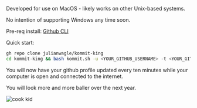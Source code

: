 Developed for use on MacOS - likely works on other Unix-based systems.

No intention of supporting Windows any time soon.

Pre-req install:
[Github CLI](https://cli.github.com/)

Quick start:

```bash
gh repo clone julianwagle/kommit-king
cd kommit-king && bash kommit.sh -u <YOUR_GITHUB_USERNAME> -t <YOUR_GITHUB_TOKEN>
```

You will now have your github profile updated every ten minutes while your computer is open and connected to the internet.

You will look more and more baller over the next year.

![cook kid](https://media.giphy.com/media/xTiTngBQncyTMceuXK/giphy.gif)
